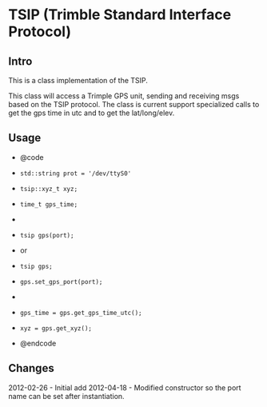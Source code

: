 TSIP (Trimble Standard Interface Protocol)
===================
Intro
-----
This is a class implementation of the TSIP.

This class will access a Trimple GPS unit, sending and receiving msgs
based on the TSIP protocol.  The class is current support specialized
calls to get the gps time in utc and to get the lat/long/elev.

Usage
---------
  * @code
  * 	std::string prot = '/dev/ttyS0'
  * 	tsip::xyz_t xyz;
  *		time_t gps_time;
  * 
  * 	tsip gps(port);
  *   or
  * 	tsip gps;
  * 	gps.set_gps_port(port);
  * 
  * 	gps_time = gps.get_gps_time_utc();
  * 	xyz = gps.get_xyz();
  * @endcode
  
Changes
---------
2012-02-26 - Initial add
2012-04-18 - Modified constructor so the port name can be set after
             instantiation.
